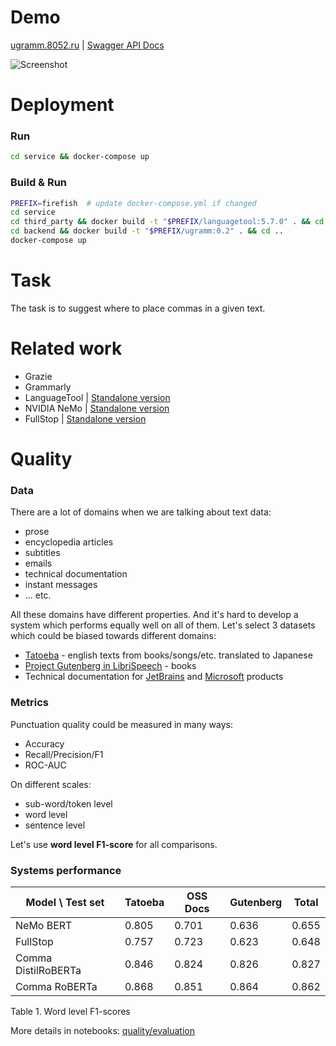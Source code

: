 # Demo
[ugramm.8052.ru](http://ugramm.8052.ru) | [Swagger API  Docs](http://ugramm.8052.ru/apidocs/)

![Screenshot](https://github.com/nazarov-yuriy/ugramm/raw/main/docs/img/demo.png)

# Deployment
### Run
```bash
cd service && docker-compose up
```

### Build & Run
```bash
PREFIX=firefish  # update docker-compose.yml if changed
cd service
cd third_party && docker build -t "$PREFIX/languagetool:5.7.0" . && cd ..
cd backend && docker build -t "$PREFIX/ugramm:0.2" . && cd ..
docker-compose up
```

# Task
The task is to suggest where to place commas in a given text.

# Related work
* Grazie
* Grammarly
* LanguageTool | [Standalone version](https://forum.languagetool.org/t/is-the-standalone-version-of-languagetool-still-available-for-download/6537)
* NVIDIA NeMo | [Standalone version](https://catalog.ngc.nvidia.com/models?query=nemo&orderBy=weightPopularDESC)
* FullStop | [Standalone version](https://huggingface.co/oliverguhr/fullstop-punctuation-multilang-large)

# Quality

### Data
There are a lot of domains when we are talking about text data:
* prose
* encyclopedia articles
* subtitles
* emails
* technical documentation
* instant messages
* ... etc.

All these domains have different properties.
And it's hard to develop a system which performs equally well on all of them.
Let's select 3 datasets which could be biased towards different domains:
* [Tatoeba](http://tatoeba.org/en/) - english texts from books/songs/etc. translated to Japanese
* [Project Gutenberg in LibriSpeech](https://paperswithcode.com/dataset/librispeech) - books
* Technical documentation for [JetBrains](https://github.com/JetBrains) and [Microsoft](https://github.com/microsoft) products

### Metrics
Punctuation quality could be measured in many ways:
* Accuracy
* Recall/Precision/F1
* ROC-AUC

On different scales:
* sub-word/token level
* word level
* sentence level

Let's use **word level F1-score** for all comparisons. 

### Systems performance
| Model \ Test set    | Tatoeba | OSS Docs | Gutenberg | Total |
|---------------------|---------|----------|-----------|-------|
| NeMo BERT           | 0.805   | 0.701    | 0.636     | 0.655 |
| FullStop            | 0.757   | 0.723    | 0.623     | 0.648 |
| Comma DistilRoBERTa | 0.846   | 0.824    | 0.826     | 0.827 |
| Comma RoBERTa       | 0.868   | 0.851    | 0.864     | 0.862 |
Table 1. Word level F1-scores

More details in notebooks: [quality/evaluation](https://github.com/nazarov-yuriy/ugramm/tree/main/quality/evaluation)
